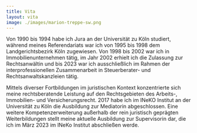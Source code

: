 ```yaml
---
title: Vita
layout: vita
image: ./images/marion-treppe-sw.png
---
```


Von 1990 bis 1994 habe ich Jura an der Universität zu Köln studiert, während meines Referendariats war ich von 1995 bis 1998 dem Landgerichtsbezirk Köln zugewiesen. Von 1998 bis 2002 war ich in Immobilienunternehmen tätig, im Jahr 2002 erhielt ich die Zulassung zur Rechtsanwältin und bis 2023 war ich ausschließlich im Rahmen der interprofessionellen Zusammenarbeit in Steuerberater- und Rechtsanwaltskanzleien tätig. 

Mittels diverser Fortbildungen im juristischen Kontext konzentrierte sich meine rechtsberatende Leistung auf den Rechtsgebieten des Arbeits-, Immobilien- und Versicherungsrecht. 2017 habe ich im INeKO Institut an der Universität zu Köln die Ausbildung zur Mediatorin abgeschlossen. Eine weitere Kompetenzerweiterung außerhalb der rein juristisch geprägten Weiterbildungen stellt meine aktuelle Ausbildung zur Supervisorin dar, die ich im März 2023 im INeKo Institut abschließen werde.